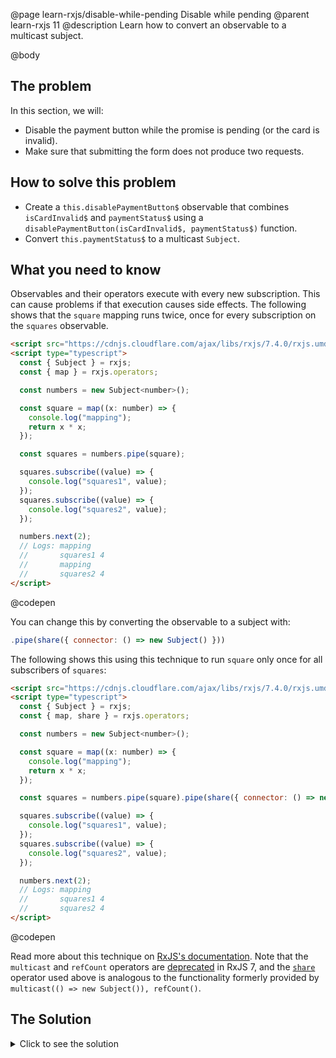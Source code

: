@page learn-rxjs/disable-while-pending Disable while pending
@parent learn-rxjs 11
@description Learn how to convert an observable to a multicast subject.

@body

## The problem

In this section, we will:

- Disable the payment button while the promise is pending (or the card is invalid).
- Make sure that submitting the form does not produce two requests.

## How to solve this problem

- Create a `this.disablePaymentButton$` observable that combines `isCardInvalid$` and `paymentStatus$` using a `disablePaymentButton(isCardInvalid$, paymentStatus$)` function.
- Convert `this.paymentStatus$` to a multicast `Subject`.

## What you need to know

Observables and their operators execute with every new subscription. This can cause problems
if that execution causes side effects. The following shows that the `square` mapping
runs twice, once for every subscription on the `squares` observable.

```html
<script src="https://cdnjs.cloudflare.com/ajax/libs/rxjs/7.4.0/rxjs.umd.min.js"></script>
<script type="typescript">
  const { Subject } = rxjs;
  const { map } = rxjs.operators;

  const numbers = new Subject<number>();

  const square = map((x: number) => {
    console.log("mapping");
    return x * x;
  });

  const squares = numbers.pipe(square);

  squares.subscribe((value) => {
    console.log("squares1", value);
  });
  squares.subscribe((value) => {
    console.log("squares2", value);
  });

  numbers.next(2);
  // Logs: mapping
  //       squares1 4
  //       mapping
  //       squares2 4
</script>
```

@codepen

You can change this by converting the observable to a subject with:

```js
.pipe(share({ connector: () => new Subject() }))
```

The following shows this using this technique to run `square` only once
for all subscribers of `squares`:

```html
<script src="https://cdnjs.cloudflare.com/ajax/libs/rxjs/7.4.0/rxjs.umd.min.js"></script>
<script type="typescript">
  const { Subject } = rxjs;
  const { map, share } = rxjs.operators;

  const numbers = new Subject<number>();

  const square = map((x: number) => {
    console.log("mapping");
    return x * x;
  });

  const squares = numbers.pipe(square).pipe(share({ connector: () => new Subject() }));

  squares.subscribe((value) => {
    console.log("squares1", value);
  });
  squares.subscribe((value) => {
    console.log("squares2", value);
  });

  numbers.next(2);
  // Logs: mapping
  //       squares1 4
  //       squares2 4
</script>
```

@codepen

Read more about this technique on [RxJS's documentation](https://rxjs.dev/guide/subject#multicasted-observables). Note that the `multicast` and `refCount` operators are [deprecated](https://rxjs.dev/deprecations/multicasting#multicast) in RxJS 7, and the [`share`](https://rxjs.dev/api/operators/share) operator used above is analogous to the functionality formerly provided by `multicast(() => new Subject()), refCount()`.

## The Solution

<details>
<summary>Click to see the solution</summary>
@sourceref ./11-disable-while-pending.html
@codepen
@highlight 14,178-190,229,232-233,270-272,only
</details>
